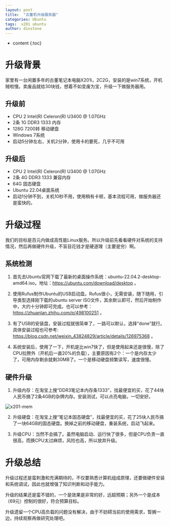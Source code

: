 ```yaml
---
layout: post
title:  "古董机升级服务器"
categories: Ubuntu
tags:  x201 ubuntu
author: dinstone
---
```


* content
{:toc}

# 升级背景

家里有一台闲置多年的古董笔记本电脑X201i，2C2G，安装的是win7系统，开机贼啦慢。卖废品就给30块钱，想着不如变废为宝，升级一下做服务器用。

## 升级前

* CPU 2  Intel(R) Celeron(R)        U3400  @ 1.07GHz
* 2条 1G DDR3 1333 内存
* 128G 7200转 移动硬盘
* Windows 7系统
* 启动5分钟左右，关机2分钟，使用卡的要死，几乎不可用

## 升级后

* CPU 2  Intel(R) Celeron(R)        U3400  @ 1.07GHz
* 2条 4G DDR3 1333 兼容内存
* 64G 固态硬盘
* Ubuntu 22.04桌面系统
* 启动1分钟不到，关机10秒不用，使用稍有卡顿，基本流程可用，做服务器还是蛮快的。

# 升级过程

我们的目标是百元内做成高性能Linux服务。所以升级前先看看硬件对系统的支持情况，然后再做硬件升级，不盲目花钱才是硬道理（主要是穷）啊。

## 系统检测

1. 首先去Ubuntu官网下载了最新的桌面操作系统：ubuntu-22.04.2-desktop-amd64.iso。地址：https://ubuntu.com/download/desktop 。

2. 使用Rufus制作Ubuntu的USB启动盘。Rufus很小，无需安装，随下随用，引导类型选择刚下载的ubuntu server ISO文件，其余默认即可，然后开始制作中，大约十分钟即可完成。也可以参考：https://zhuanlan.zhihu.com/p/498100251 。

3. 有了USB的安装盘，安装过程就很简单了，一路可以默认，选择“done”就行。具体安装过程也可参考: https://blog.csdn.net/weixin_43824829/article/details/126975368 。

4. 系统安装后，使用了一下，开机是比win7快了，但是使用起来还是很慢，除了CPU拉胯外（开机后一直20%的负载），主要原因有2个：一个是内存太少了，可用内存剩余就剩30MB了。一个是移动硬盘频繁读写，速度很慢。

## 硬件升级

1. 升级内存：在淘宝上搜“DDR3笔记本内存条1333”，找最便宜的买，花了44块人民币搞了2条4GB的杂牌内存。安装测试，可以点亮电脑，一切安好。

![x201-mem]({{site.url}}/img/x201/mems.jpeg)
  
2. 升级硬盘：在淘宝上搜“笔记本固态硬盘”，找最便宜的买，花了25块人民币搞了一块64GB的固态硬盘。换掉之前的移动硬盘，重装系统，启动飞起来。

3. 升级CPU：当然不会搞了。虽然电脑启动、运行快了很多，但是CPU负责一直很高，而换CPU太过麻烦，风险也高，所以放弃升级。

# 升级总结

升级过程还是蛮刺激和充满期待的，不仅要熟悉计算机组成原理，还要做硬件安装和系统调试，因此也就增强了知识判断和动手能力。

升级的结果还是蛮不错的，一个是效果是非常的好，远超预期；另外一个是成本（69元）控制的很好，符合预算目标。

升级遗留一个CPU高负载的问题没有解决，由于不妨碍当前的使用需求，暂搁一边，持续观察再做研究处理吧。
